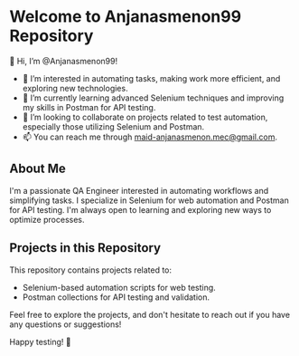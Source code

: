 # Welcome to Anjanasmenon99 Repository

👋 Hi, I’m @Anjanasmenon99!

- 👀 I’m interested in automating tasks, making work more efficient, and exploring new technologies.
- 🌱 I’m currently learning advanced Selenium techniques and improving my skills in Postman for API testing.
- 💞️ I’m looking to collaborate on projects related to test automation, especially those utilizing Selenium and Postman.
- 📫 You can reach me through maid-anjanasmenon.mec@gmail.com.

## About Me
I'm a passionate QA Engineer interested in automating workflows and simplifying tasks. I specialize in Selenium for web automation and Postman for API testing. I'm always open to learning and exploring new ways to optimize processes.

## Projects in this Repository
This repository contains projects related to:
- Selenium-based automation scripts for web testing.
- Postman collections for API testing and validation.

Feel free to explore the projects, and don't hesitate to reach out if you have any questions or suggestions!

Happy testing! 🚀
